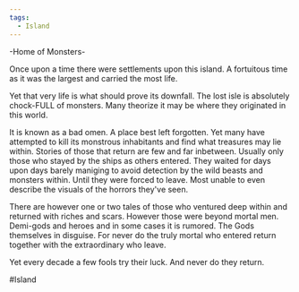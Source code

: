 ```yaml
---
tags:
  - Island
---
```

-Home of Monsters-

Once upon a time there were settlements upon this island.
A fortuitous time as it was the largest and carried the most life.

Yet that very life is what should prove its downfall. The lost isle is absolutely chock-FULL of monsters.
Many theorize it may be where they originated in this world.

It is known as a bad omen. A place best left forgotten. Yet many have attempted to kill its monstrous inhabitants and find what treasures may lie within. Stories of those that return are few and far inbetween. Usually only those who stayed by the ships as others entered. They waited for days upon days barely maniging to avoid detection by the wild beasts and monsters within. Until they were forced to leave. Most unable to even describe the visuals of the horrors they've seen.

There are however one or two tales of those who ventured deep within and returned with riches and scars. However those were beyond mortal men. Demi-gods and heroes and in some cases it is rumored. The Gods themselves in disguise. For never do the truly mortal who entered return together with the extraordinary who leave.

Yet every decade a few fools try their luck. And never do they return.

#Island